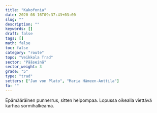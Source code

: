 ```yaml
---
title: "Kakofonia"
date: 2020-08-16T09:37:43+03:00
slug: ""
description: ""
keywords: []
draft: false
tags: []
math: false
toc: false
category: "route"
topo: "Veikkola Trad"
sector: "Pääseinä"
sector_weight: 3
grade: "5"
type: "trad"
setters: ["Jan von Plato", "Maria Hämeen-Anttila"]
fa: ""
---
```


Epämääräinen punnerrus, sitten helpompaa. Lopussa oikealla viettävä karhea sormihalkeama.
